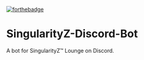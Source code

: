 [![forthebadge](http://forthebadge.com/images/badges/made-with-python.svg)](http://forthebadge.com)
# SingularityZ-Discord-Bot
A bot for SingularityZ™ Lounge on Discord.
